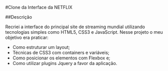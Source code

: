 

#Clone da Interface da NETFLIX

##Descrição

Recriei a interface do principal site de streaming mundial utilizando tecnologias simples como HTML5, CSS3 e JavaScript. Nesse projeto o meu objetivo era praticar: 

* Como estruturar um layout;
* Técnicas de CSS3 com containers e variáveis;
* Como posicionar os elementos com Flexbox e;
* Como utilizar plugins Jquery a favor da aplicação.


